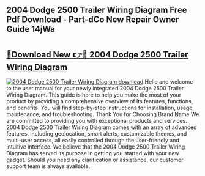 ## 2004 Dodge 2500 Trailer Wiring Diagram Free Pdf Download - Part-dCo New Repair Owner Guide 14jWa

# <h2><a href="http://dfqhog.blite.top/?on=2004+Dodge+2500+Trailer+Wiring+Diagram">🔗Download New 👉🔴 2004 Dodge 2500 Trailer Wiring Diagram</a></h2>

[![2004 Dodge 2500 Trailer Wiring Diagram download](https://i.imgur.com/lujVjoI.png)](http://dfqhog.blite.top/?on=2004+Dodge+2500+Trailer+Wiring+Diagram)
Hello and welcome to the user manual for your newly integrated 2004 Dodge 2500 Trailer Wiring Diagram. This guide is here to help you make the most of your product by providing a comprehensive overview of its features, functions, and benefits. You will find step-by-step instructions for installation, usage, maintenance, and troubleshooting. Thank You for Choosing Brand Name We are committed to providing you with exceptional products and services. 2004 Dodge 2500 Trailer Wiring Diagram comes with an array of advanced features, including geolocation, smart alerts, customizable themes, and multi-user access, all easily controlled through the user-friendly and intuitive interface. We believe that the 2004 Dodge 2500 Trailer Wiring Diagram has served its purpose in getting you started with your new gadget. Should you need any clarification or assistance, our customer support team is always available.
